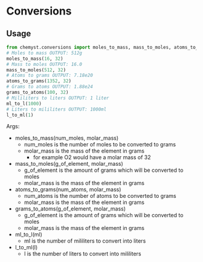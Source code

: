 # Conversions

## Usage

```python
from chemyst.conversions import moles_to_mass, mass_to_moles, atoms_to_grams, grams_to_atoms, ml_to_l, l_to_ml
# Moles to mass OUTPUT: 512g
moles_to_mass(16, 32)
# Mass to moles OUTPUT: 16.0
mass_to_moles(512, 32)
# Atoms to grams OUTPUT: 7.18e20
atoms_to_grams(1352, 32)
# Grams to atoms OUTPUT: 1.88e24 
grams_to_atoms(100, 32)
# Mililiters to liters OUTPUT: 1 liter
ml_to_l(1000)
# Liters to mililiters OUTPUT: 1000ml
l_to_ml(1)
```

Args:

- moles_to_mass(num_moles, molar_mass)
  - num_moles is the number of moles to be converted to grams
  - molar_mass is the mass of the element in grams
    - for example O2 would have a molar mass of 32
- mass_to_moles(g_of_element, molar_mass)
  - g_of_element is the amount of grams which will be converted to moles
  - molar_mass is the mass of the element in grams
- atoms_to_grams(num_atoms, molar_mass)
  - num_atoms is the number of atoms to be converted to grams
  - molar_mass is the mass of the element in grams
- grams_to_atoms(g_of_element, molar_mass)
  - g_of_element is the amount of grams which will be converted to moles
  - molar_mass is the mass of the element in grams
- ml_to_l(ml)
  - ml is the number of mililiters to convert into liters
- l_to_ml(l)
  - l is the number of liters to convert into mililiters